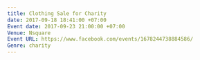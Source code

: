 ```yaml
---
title: Clothing Sale for Charity
date: 2017-09-18 18:41:00 +07:00
Event date: 2017-09-23 21:00:00 +07:00
Venue: Nsquare
Event URL: https://www.facebook.com/events/1678244738884586/
Genre: charity
---
```


